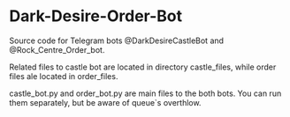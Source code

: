 # Dark-Desire-Order-Bot

Source code for Telegram bots @DarkDesireCastleBot and @Rock_Centre_Order_bot.

Related files to castle bot are located in directory castle_files, while order files ale located in order_files.

castle_bot.py and order_bot.py are main files to the both bots. You can run them separately, but be aware of 
queue`s overthlow. 

